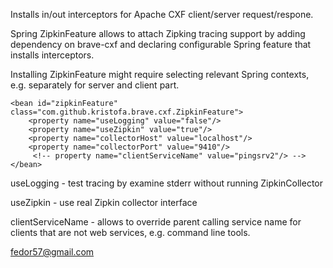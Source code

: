 Installs in/out interceptors for Apache CXF client/server request/respone.

Spring ZipkinFeature allows to attach Zipking tracing support by
adding dependency on brave-cxf and declaring configurable Spring feature that
installs interceptors.

Installing ZipkinFeature might require selecting relevant Spring contexts, e.g. separately
for server and client part.

    <bean id="zipkinFeature" class="com.github.kristofa.brave.cxf.ZipkinFeature">
        <property name="useLogging" value="false"/>
        <property name="useZipkin" value="true"/>
        <property name="collectorHost" value="localhost"/>
        <property name="collectorPort" value="9410"/>
         <!-- property name="clientServiceName" value="pingsrv2"/> -->
    </bean>

useLogging - test tracing by examine stderr without running ZipkinCollector

useZipkin - use real Zipkin collector interface

clientServiceName - allows to override parent calling service name for
clients that are not web services, e.g. command line tools.

fedor57@gmail.com
